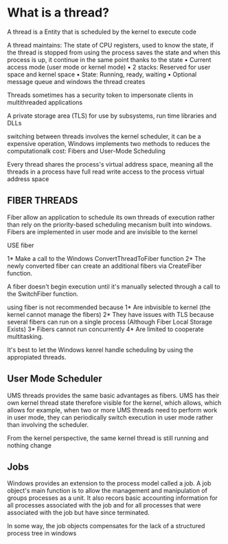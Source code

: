 # What is a thread?
A thread is a Entity that is scheduled by the kernel to execute code

A thread maintains:
The state of CPU registers, used to know the state, if the thread is stopped from using the process saves the state and when this process is up, it continue in the same point thanks to the state
• Current access mode (user mode or kernel mode)
• 2 stacks: Reserved for user space and kernel space
• State: Running, ready, waiting
• Optional message queue and windows the thread creates

Threads sometimes has a security token to impersonate clients in multithreaded applications

A private storage area (TLS) for use by subsystems, run time libraries and DLLs

switching between threads involves the kernel scheduler, it can be a expensive operation, Windows implements two methods to reduces the computationalk cost: Fibers and User-Mode Scheduling

Every thread shares the process's virtual address space, meaning all the threads in a process have full read write access to the process virtual address space

## FIBER THREADS
Fiber allow an application to schedule its own threads  of execution rather than rely on the priority-based scheduling mecanism built into windows.
Fibers are implemented in user mode and are invisible to the kernel

USE fiber

1* Make a call to the Windows ConvertThreadToFiber function
2* The newly converted fiber can create an additional fibers via CreateFiber function.

A fiber doesn't begin execution until it's manually selected through a call to the SwitchFiber function.

using fiber is not recommended because
1* Are inbvisible to kernel (the kernel cannot manage the fibers)
2* They have issues with TLS because several fibers can run on a single process (Although Fiber Local Storage Exists)
3* Fibers cannot run concurrently
4* Are limited to cooperate multitasking.

It's best to let the Windows kenrel handle scheduling by using the appropiated threads.

## User Mode Scheduler
UMS threads provides the same basic advantages as fibers. UMS has their own kernel thread state therefore visible for the kernel, which allows, which allows for example, when two or more UMS threads need to perform work in user mode, they can periodically switch execution in user mode rather than involving the scheduler. 

From the kernel perspective, the same kernel thread is still running and nothing change

## Jobs
Windows provides an extension to the process model called a job. A job object's main function is to allow the management and manipulation of groups processes as a unit.
It also recors basic accounting information for all processes associated with the job and for all processes that were associated with the job but have since terminated.

In some way, the job objects compensates for the lack of a structured process tree in windows
